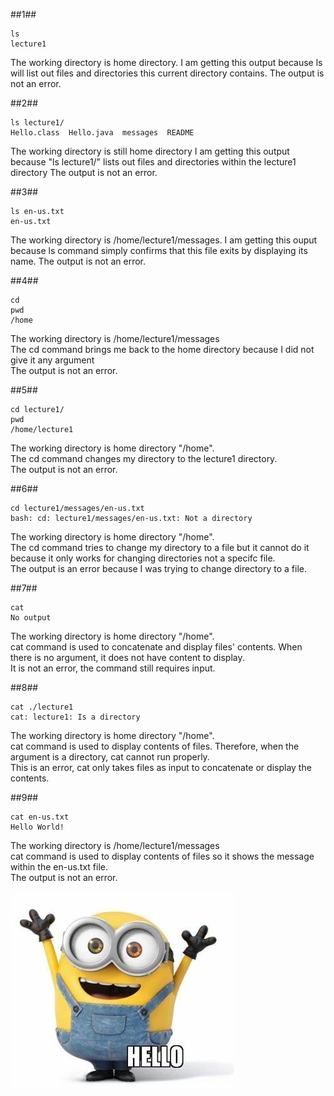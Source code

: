 ##1##
```
ls
lecture1
```
The working directory is home directory.
I am getting this output because ls will list out files and directories this current directory contains.
The output is not an error.

##2##
```
ls lecture1/
Hello.class  Hello.java  messages  README
```
The working directory is still home directory
I am getting this output because "ls lecture1/" lists out files and directories within the lecture1 directory
The output is not an error.

##3##
```
ls en-us.txt
en-us.txt
```
The working directory is /home/lecture1/messages.
I am getting this ouput because ls command simply confirms that this file exits by displaying its name. 
The output is not an error.

##4##
```
cd
pwd
/home
```
The working directory is /home/lecture1/messages  
The cd command brings me back to the home directory because I did not give it any argument  
The output is not an error.

##5##
```
cd lecture1/
pwd
/home/lecture1
```
The working directory is home directory "/home".  
The cd command changes my directory to the lecture1 directory.  
The output is not an error.

##6##
```
cd lecture1/messages/en-us.txt 
bash: cd: lecture1/messages/en-us.txt: Not a directory
```
The working directory is home directory "/home".  
The cd command tries to change my directory to a file but it cannot do it because it only works for changing directories not a specifc file.  
The output is an error because I was trying to change directory to a file.  

##7##
```
cat
No output
```
The working directory is home directory "/home".   
cat command is used to concatenate and display files' contents. When there is no argument, it does not have content to display.  
It is not an error, the command still requires input.  

##8##
```
cat ./lecture1
cat: lecture1: Is a directory
```
The working directory is home directory "/home".  
cat command is used to display contents of files. Therefore, when the argument is a directory, cat cannot run properly.  
This is an error, cat only takes files as input to concatenate or display the contents.  

##9##
```
cat en-us.txt
Hello World!
```
The working directory is /home/lecture1/messages   
cat command is used to display contents of files so it shows the message within the en-us.txt file.  
The output is not an error.   

![Image](meme1.jpg)

